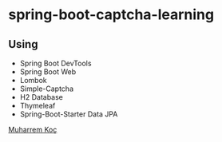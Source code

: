 # spring-boot-captcha-learning

## Using

- Spring Boot DevTools
- Spring Boot Web
- Lombok
- Simple-Captcha
- H2 Database
- Thymeleaf
- Spring-Boot-Starter Data JPA



[Muharrem Koç](https://github.com/muharremkoc)
